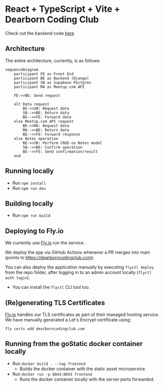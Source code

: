# React + TypeScript + Vite + Dearborn Coding Club

Check out the backend code [here](https://github.com/dearborn-coding-club/website-base-backend)

## Architecture
The entire architecture, currently, is as follows:

```mermaid
sequenceDiagram
    participant FE as Front End
    participant BE as Backend (Django)
    participant SB as Supabase Postgres
    participant MA as Meetup.com API
    
    FE->>BE: Send request
    
    alt Data request
        BE->>SB: Request data
        SB-->>BE: Return data
        BE-->>FE: Forward data
    else Meetup.com API request
        BE->>MA: Request data
        MA-->>BE: Return data
        BE-->>FE: Forward response
    else Notes operation
        BE->>SB: Perform CRUD on Notes model
        SB-->>BE: Confirm operation
        BE-->>FE: Send confirmation/result
    end
```

## Running locally
- Run `npm install`
- Run `npm run dev`

## Building locally
- Run `npm run build`

## Deploying to Fly.io
We currently use [Fly.io](https://fly.io) run the service.

We deploy the app via GitHub Actions whenever a PR merges into main (points to https://dearborncodingclub.com).
 
You can also deploy the application manually by executing `flyctl deploy` from the repo folder, after logging in to an admin account locally (`flyctl auth login`).
- You can install the `flyctl` CLI tool too.

## (Re)generating TLS Certificates
[Fly.io](https://fly.io) handles our TLS certificates as part of their managed hosting service. We have manually generated a Let's Encrypt certificate using:

`fly certs add dearborncodingclub.com`

## Running from the goStatic docker container locally
- Run `docker build . --tag frontend`
  - Builds the docker container with the static asset microservice.
- Run `docker run -p 8043:8043 frontend`
  - Runs the docker container locally with the server ports forwarded.